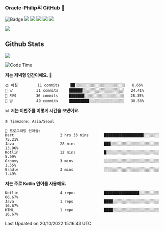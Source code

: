 ### Oracle-Philip의 GitHub 👋

![Badge](http://img.shields.io/badge/-Java-black?style=flat-square)
<img src="https://img.shields.io/badge/ -Kotlin-black?style=flat-square&logo=Kotlin&logoColor=#7F52FF"/></a>
<img src="https://img.shields.io/badge/ -Dart-black?style=flat-square&logo=Dart&logoColor=#0175C2"/></a>
<img src="https://img.shields.io/badge/ -Android-black?style=flat-square&logo=Android&logoColor=#3DDC84"/></a>
<img src="https://img.shields.io/badge/ -Flutter-black?style=flat-square&logo=Flutter&logoColor=#02569B"/></a>
<img src="https://img.shields.io/badge/ -Firebase-black?style=flat-square&logo=Firebase&logoColor=#FFCA28"/></a>

<img src="https://img.shields.io/badge/ -BLE-black?style=flat-square&logo=Bluetooth&logoColor=#0082FC"/></a>

<!--
<img src="https://img.shields.io/badge/ -STM32F103-black?style=flat-square&logo=STMicroelectronics&logoColor=#03234B"/></a>
<img src="https://img.shields.io/badge/ -Qt-black?style=flat-square&logo=Qt&logoColor=#41CD52"/></a>
-->

<!--
![Badge](http://img.shields.io/badge/-Java-black?style=flat-square)
![Badge](http://img.shields.io/badge/-Koltin-black?style=flat-square)
![Badge](http://img.shields.io/badge/-Dart-black?style=flat-square)
![Badge](http://img.shields.io/badge/-Android-black?style=flat-square)
![Badge](http://img.shields.io/badge/-Flutter-black?style=flat-square)
![Badge](http://img.shields.io/badge/-Firebase-black?style=flat-square)
-->

## Github Stats  
<div align="left"><img src="https://github-readme-stats.vercel.app/api?username=Oracle-Philip&show_icons=true&count_private=true&hide_border=true" align="center" /></div>


<!--START_SECTION:waka-->
![Code Time](http://img.shields.io/badge/Code%20Time-33%20hrs%2038%20mins-blue)

**저는 저녁형 인간이에요. 🦉** 

```text
🌞 아침         11 commits     ██░░░░░░░░░░░░░░░░░░░░░░░   8.66% 
🌆 낮　         31 commits     ██████░░░░░░░░░░░░░░░░░░░   24.41% 
🌃 저녁         36 commits     ███████░░░░░░░░░░░░░░░░░░   28.35% 
🌙 밤　         49 commits     █████████░░░░░░░░░░░░░░░░   38.58%

```


📊 **저는 이번주를 이렇게 시간을 보냈어요.** 

```text
⌚︎ Timezone: Asia/Seoul

💬 프로그래밍 언어들: 
Dart                     2 hrs 33 mins       ██████████████████░░░░░░░   75.21% 
Java                     28 mins             ███░░░░░░░░░░░░░░░░░░░░░░   13.86% 
Kotlin                   12 mins             █░░░░░░░░░░░░░░░░░░░░░░░░   5.99% 
Groovy                   3 mins              ░░░░░░░░░░░░░░░░░░░░░░░░░   1.55% 
Gradle                   3 mins              ░░░░░░░░░░░░░░░░░░░░░░░░░   1.49%

```

**저는 주로 Kotlin 언어를 사용해요.** 

```text
Kotlin                   4 repos             ████████████████░░░░░░░░░   66.67% 
Java                     1 repo              ████░░░░░░░░░░░░░░░░░░░░░   16.67% 
HTML                     1 repo              ████░░░░░░░░░░░░░░░░░░░░░   16.67%

```



 Last Updated on 20/10/2022 15:16:43 UTC
<!--END_SECTION:waka-->


<!--
**Oracle-Philip/Oracle-Philip** is a ✨ _special_ ✨ repository because its `README.md` (this file) appears on your GitHub profile.

Here are some ideas to get you started:

- 🔭 I’m currently working on ...
- 🌱 I’m currently learning ...
- 👯 I’m looking to collaborate on ...
- 🤔 I’m looking for help with ...
- 💬 Ask me about ...
- 📫 How to reach me: ...
- 😄 Pronouns: ...
- ⚡ Fun fact: ...
-->
